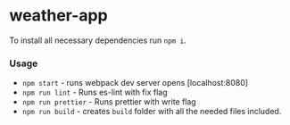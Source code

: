 # weather-app

To install all necessary dependencies run `npm i`.

### Usage

- `npm start` - runs webpack dev server opens [localhost:8080]
- `npm run lint` - Runs es-lint with fix flag
- `npm run prettier` - Runs prettier with write flag
- `npm run build` - creates `build` folder with all the needed files included.
